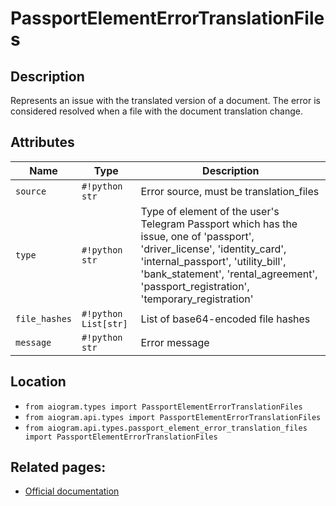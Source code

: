 # PassportElementErrorTranslationFiles

## Description

Represents an issue with the translated version of a document. The error is considered resolved when a file with the document translation change.


## Attributes

| Name | Type | Description |
| - | - | - |
| `source` | `#!python str` | Error source, must be translation_files |
| `type` | `#!python str` | Type of element of the user's Telegram Passport which has the issue, one of 'passport', 'driver_license', 'identity_card', 'internal_passport', 'utility_bill', 'bank_statement', 'rental_agreement', 'passport_registration', 'temporary_registration' |
| `file_hashes` | `#!python List[str]` | List of base64-encoded file hashes |
| `message` | `#!python str` | Error message |



## Location

- `from aiogram.types import PassportElementErrorTranslationFiles`
- `from aiogram.api.types import PassportElementErrorTranslationFiles`
- `from aiogram.api.types.passport_element_error_translation_files import PassportElementErrorTranslationFiles`

## Related pages:

- [Official documentation](https://core.telegram.org/bots/api#passportelementerrortranslationfiles)
